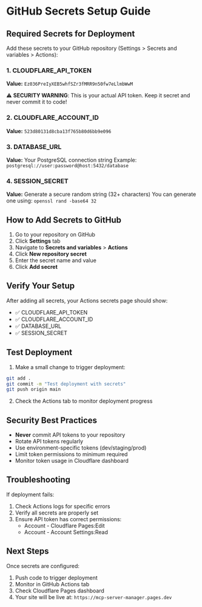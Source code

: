 # GitHub Secrets Setup Guide

## Required Secrets for Deployment

Add these secrets to your GitHub repository (Settings > Secrets and variables > Actions):

### 1. CLOUDFLARE_API_TOKEN
**Value:** `Ez036PreIyXEB5whfSZr3fMRR9n50fw7eLlmbWwM`

⚠️ **SECURITY WARNING**: This is your actual API token. Keep it secret and never commit it to code!

### 2. CLOUDFLARE_ACCOUNT_ID  
**Value:** `523d80131d8cba13f765b80d6bb9e096`

### 3. DATABASE_URL
**Value:** Your PostgreSQL connection string
Example: `postgresql://user:password@host:5432/database`

### 4. SESSION_SECRET
**Value:** Generate a secure random string (32+ characters)
You can generate one using: `openssl rand -base64 32`

## How to Add Secrets to GitHub

1. Go to your repository on GitHub
2. Click **Settings** tab
3. Navigate to **Secrets and variables** > **Actions**
4. Click **New repository secret**
5. Enter the secret name and value
6. Click **Add secret**

## Verify Your Setup

After adding all secrets, your Actions secrets page should show:
- ✅ CLOUDFLARE_API_TOKEN
- ✅ CLOUDFLARE_ACCOUNT_ID  
- ✅ DATABASE_URL
- ✅ SESSION_SECRET

## Test Deployment

1. Make a small change to trigger deployment:
```bash
git add .
git commit -m "Test deployment with secrets"
git push origin main
```

2. Check the Actions tab to monitor deployment progress

## Security Best Practices

- **Never** commit API tokens to your repository
- Rotate API tokens regularly
- Use environment-specific tokens (dev/staging/prod)
- Limit token permissions to minimum required
- Monitor token usage in Cloudflare dashboard

## Troubleshooting

If deployment fails:
1. Check Actions logs for specific errors
2. Verify all secrets are properly set
3. Ensure API token has correct permissions:
   - Account - Cloudflare Pages:Edit
   - Account - Account Settings:Read

## Next Steps

Once secrets are configured:
1. Push code to trigger deployment
2. Monitor in GitHub Actions tab
3. Check Cloudflare Pages dashboard
4. Your site will be live at: `https://mcp-server-manager.pages.dev`